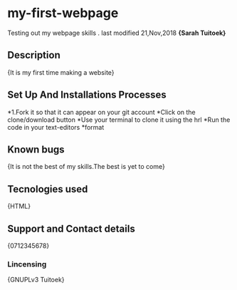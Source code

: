 # my-first-webpage
Testing out my webpage skills .
last modified 21,Nov,2018
 **{Sarah Tuitoek}**
## Description
{It is my first time making a website}
## Set Up And Installations Processes
*1.Fork it so that it can appear on your git account
*Click on the clone/download button
*Use your terminal to clone it using the hrl
*Run the code in your text-editors
*format
## Known bugs
{It is not the best of my skills.The best is yet to come}
## Tecnologies used
{HTML}
## Support and Contact details
{0712345678}
### Lincensing
{GNUPLv3 Tuitoek}

